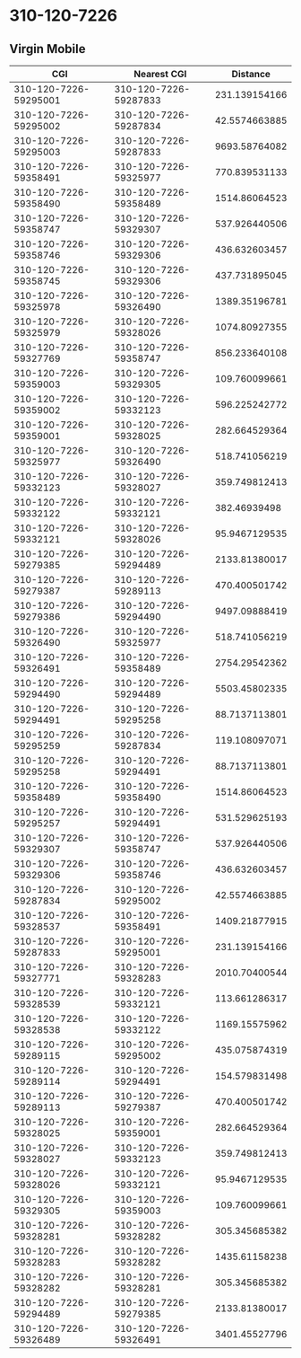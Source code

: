 # 310-120-7226
## Virgin Mobile


| CGI | Nearest CGI | Distance |
|-----|-------------|----------|
| 310-120-7226-59295001 | 310-120-7226-59287833 | 231.139154166 |
| 310-120-7226-59295002 | 310-120-7226-59287834 | 42.5574663885 |
| 310-120-7226-59295003 | 310-120-7226-59287833 | 9693.58764082 |
| 310-120-7226-59358491 | 310-120-7226-59325977 | 770.839531133 |
| 310-120-7226-59358490 | 310-120-7226-59358489 | 1514.86064523 |
| 310-120-7226-59358747 | 310-120-7226-59329307 | 537.926440506 |
| 310-120-7226-59358746 | 310-120-7226-59329306 | 436.632603457 |
| 310-120-7226-59358745 | 310-120-7226-59329306 | 437.731895045 |
| 310-120-7226-59325978 | 310-120-7226-59326490 | 1389.35196781 |
| 310-120-7226-59325979 | 310-120-7226-59328026 | 1074.80927355 |
| 310-120-7226-59327769 | 310-120-7226-59358747 | 856.233640108 |
| 310-120-7226-59359003 | 310-120-7226-59329305 | 109.760099661 |
| 310-120-7226-59359002 | 310-120-7226-59332123 | 596.225242772 |
| 310-120-7226-59359001 | 310-120-7226-59328025 | 282.664529364 |
| 310-120-7226-59325977 | 310-120-7226-59326490 | 518.741056219 |
| 310-120-7226-59332123 | 310-120-7226-59328027 | 359.749812413 |
| 310-120-7226-59332122 | 310-120-7226-59332121 | 382.46939498 |
| 310-120-7226-59332121 | 310-120-7226-59328026 | 95.9467129535 |
| 310-120-7226-59279385 | 310-120-7226-59294489 | 2133.81380017 |
| 310-120-7226-59279387 | 310-120-7226-59289113 | 470.400501742 |
| 310-120-7226-59279386 | 310-120-7226-59294490 | 9497.09888419 |
| 310-120-7226-59326490 | 310-120-7226-59325977 | 518.741056219 |
| 310-120-7226-59326491 | 310-120-7226-59358489 | 2754.29542362 |
| 310-120-7226-59294490 | 310-120-7226-59294489 | 5503.45802335 |
| 310-120-7226-59294491 | 310-120-7226-59295258 | 88.7137113801 |
| 310-120-7226-59295259 | 310-120-7226-59287834 | 119.108097071 |
| 310-120-7226-59295258 | 310-120-7226-59294491 | 88.7137113801 |
| 310-120-7226-59358489 | 310-120-7226-59358490 | 1514.86064523 |
| 310-120-7226-59295257 | 310-120-7226-59294491 | 531.529625193 |
| 310-120-7226-59329307 | 310-120-7226-59358747 | 537.926440506 |
| 310-120-7226-59329306 | 310-120-7226-59358746 | 436.632603457 |
| 310-120-7226-59287834 | 310-120-7226-59295002 | 42.5574663885 |
| 310-120-7226-59328537 | 310-120-7226-59358491 | 1409.21877915 |
| 310-120-7226-59287833 | 310-120-7226-59295001 | 231.139154166 |
| 310-120-7226-59327771 | 310-120-7226-59328283 | 2010.70400544 |
| 310-120-7226-59328539 | 310-120-7226-59332121 | 113.661286317 |
| 310-120-7226-59328538 | 310-120-7226-59332122 | 1169.15575962 |
| 310-120-7226-59289115 | 310-120-7226-59295002 | 435.075874319 |
| 310-120-7226-59289114 | 310-120-7226-59294491 | 154.579831498 |
| 310-120-7226-59289113 | 310-120-7226-59279387 | 470.400501742 |
| 310-120-7226-59328025 | 310-120-7226-59359001 | 282.664529364 |
| 310-120-7226-59328027 | 310-120-7226-59332123 | 359.749812413 |
| 310-120-7226-59328026 | 310-120-7226-59332121 | 95.9467129535 |
| 310-120-7226-59329305 | 310-120-7226-59359003 | 109.760099661 |
| 310-120-7226-59328281 | 310-120-7226-59328282 | 305.345685382 |
| 310-120-7226-59328283 | 310-120-7226-59328282 | 1435.61158238 |
| 310-120-7226-59328282 | 310-120-7226-59328281 | 305.345685382 |
| 310-120-7226-59294489 | 310-120-7226-59279385 | 2133.81380017 |
| 310-120-7226-59326489 | 310-120-7226-59326491 | 3401.45527796 |
